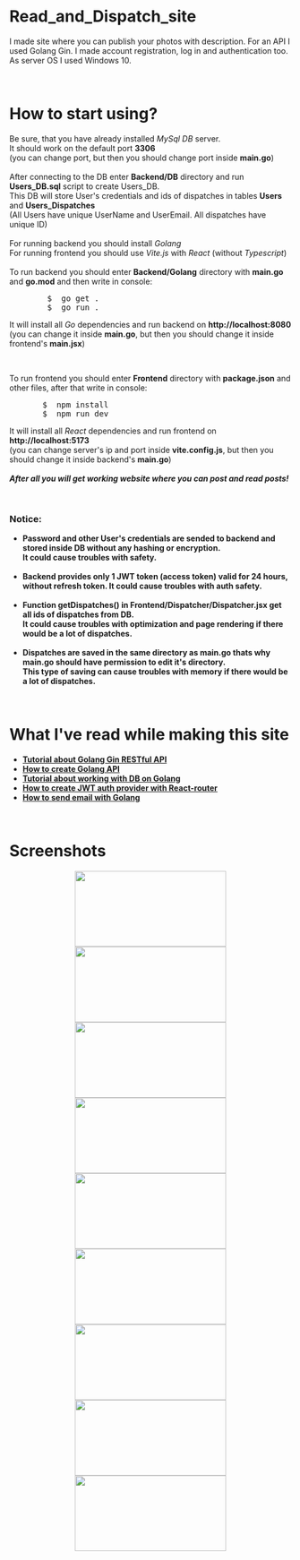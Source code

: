<div>
  <h1>Read_and_Dispatch_site</h1>
  <p>
    I made site where you can publish your photos with description. For an API I used Golang Gin. I made account registration, log in and authentication too. <br>
    As server OS I used Windows 10.
  </p>
</div>
<br>
<div>
  <h1>How to start using?</h1>
  <p>
     Be sure, that you have already installed <i>MySql DB</i> server. <br>
     It should work on the default port <strong>3306</strong> <br>
     (you can change port, but then you should change port inside <b>main.go</b>) <br>
     <br>
     After connecting to the DB enter <b>Backend/DB</b> directory and run <b>Users_DB.sql</b> script to create Users_DB.<br>
     This DB will store User's credentials and ids of dispatches in tables <strong>Users</strong> and <strong>Users_Dispatches</strong><br>
     (All Users have unique UserName and UserEmail. All dispatches have unique ID)<br>
     <br>
     For running backend you should install <i>Golang</i> <br>
     For running frontend you should use <i>Vite.js</i> with <i>React</i> (without <i>Typescript</i>)<br>
     <br>
     To run backend you should enter <b>Backend/Golang</b> directory with <b>main.go</b> and <b>go.mod</b> and then write in console:
     <br>
     <pre>
        $  go get .
        $  go run .</pre>
     It will install all <i>Go</i> dependencies and run backend on <strong>http://localhost:8080</strong> <br>
     (you can change it inside <b>main.go</b>, but then you should change it inside frontend's <b>main.jsx</b>) <br>
  </p>
  <br>
  <p>
    To run frontend you should enter <b>Frontend</b> directory with <b>package.json</b> and other files, after that write in console:
    <br>
    <pre>
       $  npm install
       $  npm run dev</pre>
    It will install all <i>React</i> dependencies and run frontend on <strong>http://localhost:5173</strong> <br>
    (you can change server's ip and port inside <b>vite.config.js</b>, but then you should change it inside backend's <b>main.go</b>) <br>
    <br>
    <strong><em>After all you will get working website where you can post and read posts!</em></strong>
    <br>
  </p>
  <br>
  <h3>Notice:</h3>
    <b>
      <ul>
        <li>
          Password and other User's credentials are sended to backend and stored inside DB without any hashing or encryption. <br>
          It could cause troubles with safety. 
        </li>
        <br>
        <li>
          Backend provides only 1 JWT token (access token) valid for 24 hours, without refresh token.
          It could cause troubles with auth safety.
        </li>
        <br>
        <li>
          Function getDispatches() in <b>Frontend/Dispatcher/Dispatcher.jsx</b> get all ids of dispatches from DB. <br>
          It could cause troubles with optimization and page rendering if there would be a lot of dispatches. 
        </li>
        <br>
        <li>
          Dispatches are saved in the same directory as <b>main.go</b> thats why <b>main.go</b> should have permission to edit it's directory. <br>
          This type of saving can cause troubles with memory if there would be a lot of dispatches. 
        </li>
      </ul>
    </b>
</div>
<br>
<div>
  <h1>What I've read while making this site</h1>
  <strong>
    <ul>
      <li>
         <a href="https://go.dev/doc/tutorial/web-service-gin">Tutorial about Golang Gin RESTful API</a>
      </li>
      <li>
         <a href="https://dev.to/wchr/create-api-with-gin-in-golang-part-1-i7d">How to create Golang API</a>
      </li>
      <li>
         <a href="https://go.dev/doc/tutorial/database-access">Tutorial about working with DB on Golang</a>
      </li>
      <li>
         <a href="https://dev.to/sanjayttg/jwt-authentication-in-react-with-react-router-1d03">How to create JWT auth provider with React-router</a>
      </li>
      <li>
         <a href="https://dev.to/devkiran/how-to-send-an-email-with-golang-using-smtp-1ino">How to send email with Golang</a>
      </li>
    </ul>
  </strong>
</div>
<br>
<div align="center">
  <h1 align="left">Screenshots</h1>
  <img src="https://github.com/user-attachments/assets/91cdb310-ebae-4961-826b-f5b85036b7c3" height="135vw" width="270vw">
  <img src="https://github.com/user-attachments/assets/6c7391a4-d4d5-4a9f-9824-c6a35a4eb839" height="135vw" width="270vw">
  <img src="https://github.com/user-attachments/assets/18b76a99-28ec-4875-babc-91932f05b10d" height="135vw" width="270vw">
  <img src="https://github.com/user-attachments/assets/f4ad397b-cd3b-4acf-a101-b3269d10899d" height="135vw" width="270vw">
  <img src="https://github.com/user-attachments/assets/f4045571-bad3-4919-8ad5-e80fd98b6901" height="135vw" width="270vw">
  <img src="https://github.com/user-attachments/assets/e4e7a1a6-1ca9-426f-a83d-d5788a98d947" height="135vw" width="270vw">
  <img src="https://github.com/user-attachments/assets/879a3889-4696-41a2-b01b-49edd5c7fb97" height="135vw" width="270vw">
  <img src="https://github.com/user-attachments/assets/5dbef3d3-95c3-4da1-8d23-3db72a6de859" height="135vw" width="270vw">
  <img src="https://github.com/user-attachments/assets/a7885475-bcae-43e4-8ae6-8d8e6d365a06" height="135vw" width="270vw">
</div>
